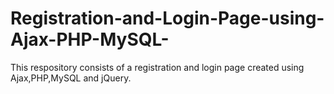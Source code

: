 # Registration-and-Login-Page-using-Ajax-PHP-MySQL-

This respository consists of a registration and login page created using Ajax,PHP,MySQL and jQuery.
